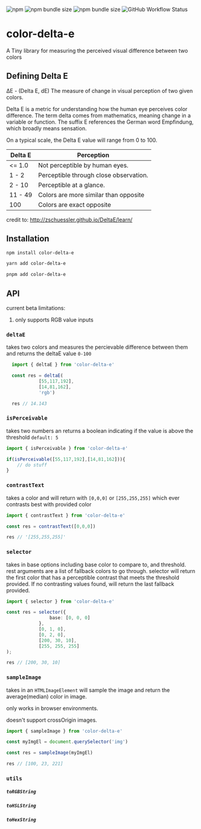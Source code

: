 ![npm](https://img.shields.io/npm/v/color-delta-e?color=crimson&label=latest&logo=npm&style=flat-square) ![npm bundle size](https://img.shields.io/bundlephobia/min/color-delta-e?logo=npm&label=min&style=flat-square) ![npm bundle size](https://img.shields.io/bundlephobia/minzip/color-delta-e?logo=npm&label=min-zipped&style=flat-square) ![GitHub Workflow Status](https://img.shields.io/github/workflow/status/Phl3bas/color-delta-e/CI?style=flat-square)


# color-delta-e

A Tiny library for measuring the perceived visual difference between two colors


## Defining Delta E
ΔE - (Delta E, dE) The measure of change in visual perception of two given colors.

Delta E is a metric for understanding how the human eye perceives color difference. The term delta comes from mathematics, meaning change in a variable or function. The suffix E references the German word Empfindung, which broadly means sensation.

On a typical scale, the Delta E value will range from 0 to 100.


| Delta E |	Perception |
| ------- | ---------- |
|<= 1.0	 | Not perceptible by human eyes. |
|1 - 2 | Perceptible through close observation. |
| 2 - 10 | Perceptible at a glance. |
| 11 - 49 |	Colors are more similar than  opposite |
| 100 |	Colors are exact opposite |

credit to: http://zschuessler.github.io/DeltaE/learn/

## Installation

```bash
npm install color-delta-e

yarn add color-delta-e

pnpm add color-delta-e
```

## API

current beta limitations:
   1. only supports RGB value inputs

### `deltaE`

takes two colors and measures the percievable difference between them and returns the deltaE value `0-100`

```typescript
  import { deltaE } from 'color-delta-e'

  const res = deltaE(
            [55,117,192],
            [14,81,162], 
            'rgb')

  res // 14.143
```


### `isPerceivable`

takes two numbers an returns a boolean indicating if the value is above the threshold `default: 5`


```typescript
import { isPerceivable } from 'color-delta-e'

if(isPerceivable([55,117,192],[14,81,162])){
    // do stuff
}
```

### `contrastText`
takes a color and will return with `[0,0,0]` or `[255,255,255]` which ever contrasts best with provided color


```typescript
import { contrastText } from 'color-delta-e'

const res = contrastText([0,0,0])

res // '[255,255,255]'

```


### `selector`
takes in base options including base color to compare to, and threshold. rest arguments are a list of fallback colors to go through. selector will return the first color that has a perceptible contrast that meets the threshold provided. If no contrasting values found, will return the last fallback provided.

```typescript
import { selector } from 'color-delta-e'

const res = selector({
                base: [0, 0, 0]
            },
            [0, 1, 0],
            [0, 2, 0],
            [200, 30, 10],
            [255, 255, 255]
);

res // [200, 30, 10]
```



### `sampleImage`

takes in an `HTMLImageElement` will sample the image and return the average(median) color in image.

only works in browser environments.

doesn't support crossOrigin images.

```typescript
import { sampleImage } from 'color-delta-e'

const myImgEl = document.querySelector('img')

const res = sampleImage(myImgEl)

res // [100, 23, 221]
```



### `utils`

##### `toRGBString`

##### `toHSLString`

##### `toHexString`

